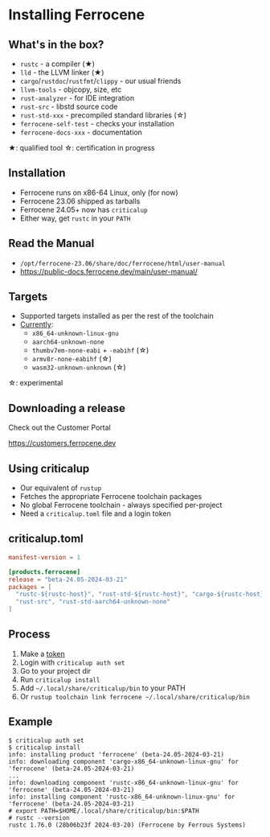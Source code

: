 # Installing Ferrocene

## What's in the box?

* `rustc` - a compiler (★)
* `lld` - the LLVM linker (★)
* `cargo`/`rustdoc`/`rustfmt`/`clippy` - our usual friends
* `llvm-tools` - objcopy, size, etc
* `rust-analyzer` - for IDE integration
* `rust-src` - libstd source code
* `rust-std-xxx` - precompiled standard libraries (☆)
* `ferrocene-self-test` - checks your installation
* `ferrocene-docs-xxx` - documentation

★: qualified tool ☆: certification in progress

## Installation

* Ferrocene runs on x86-64 Linux, only (for now)
* Ferrocene 23.06 shipped as tarballs
* Ferrocene 24.05+ now has `criticalup`
* Either way, get `rustc` in your `PATH`

## Read the Manual

* `/opt/ferrocene-23.06/share/doc/ferrocene/html/user-manual`
* <https://public-docs.ferrocene.dev/main/user-manual/>

## Targets

* Supported targets installed as per the rest of the toolchain
* [Currently]:
  * `x86_64-unknown-linux-gnu`
  * `aarch64-unknown-none`
  * `thumbv7em-none-eabi` + `-eabihf` (☆)
  * `armv8r-none-eabihf` (☆)
  * `wasm32-unknown-unknown` (☆)

☆: experimental

[Currently]: https://public-docs.ferrocene.dev/main/user-manual/targets/index.html

## Downloading a release

Check out the Customer Portal

<https://customers.ferrocene.dev>

## Using criticalup

* Our equivalent of `rustup`
* Fetches the appropriate Ferrocene toolchain packages
* No global Ferrocene toolchain - always specified per-project
* Need a `criticalup.toml` file and a login token

## criticalup.toml

```toml
manifest-version = 1

[products.ferrocene]
release = "beta-24.05-2024-03-21"
packages = [
  "rustc-${rustc-host}", "rust-std-${rustc-host}", "cargo-${rustc-host}",
  "rust-src", "rust-std-aarch64-unknown-none"
]
```

## Process

1. Make a [token](https://customers.ferrocene.dev/users/tokens)
2. Login with `criticalup auth set`
3. Go to your project dir
4. Run `criticalup install`
5. Add `~/.local/share/criticalup/bin` to your PATH
6. Or `rustup toolchain link ferrocene ~/.local/share/criticalup/bin`

## Example

```console
$ criticalup auth set
$ criticalup install
info: installing product 'ferrocene' (beta-24.05-2024-03-21)
info: downloading component 'cargo-x86_64-unknown-linux-gnu' for 'ferrocene' (beta-24.05-2024-03-21)
...
info: downloading component 'rustc-x86_64-unknown-linux-gnu' for 'ferrocene' (beta-24.05-2024-03-21)
info: installing component 'rustc-x86_64-unknown-linux-gnu' for 'ferrocene' (beta-24.05-2024-03-21)
# export PATH=$HOME/.local/share/criticalup/bin:$PATH
# rustc --version
rustc 1.76.0 (28b06b23f 2024-03-20) (Ferrocene by Ferrous Systems)
```
